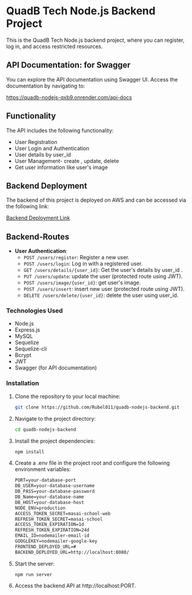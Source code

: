 # QuadB Tech Node.js Backend Project

This is the QuadB Tech Node.js backend project, where you can register, log in, and access restricted resources.

## API Documentation: for Swagger

You can explore the API documentation using Swagger UI. Access the documentation by navigating to:

   https://quadb-nodejs-qxb9.onrender.com/api-docs

## Functionality

The API includes the following functionality:
- User Registration
- User Login and Authentication
- User details by user_id
- User Management- create , update, delete
- Get user information like user's image

## Backend Deployment

The backend of this project is deployed on AWS and can be accessed via the following link: 

[Backend Deployment Link](https://quadb-nodejs-qxb9.onrender.com/)


## Backend-Routes
- **User Authentication**:
  - `POST /users/register`: Register a new user.
  - `POST /users/login`: Log in with a registered user.
  - `GET /users/details/{user_id}`: Get the user's details by user_id .
  - `PUT /users/update`: update the user (protected route using JWT).
  - `POST /users/image/{user_id}`: get user's image.
  - `POST /users/insert`: insert new user (protected route using JWT).
  - `DELETE /users/delete/{user_id}`: delete the user using user_id.

### Technologies Used

- Node.js 
- Express.js
- MySQL
- Sequelize
- Sequelize-cli
- Bcrypt
- JWT
- Swagger (for API documentation)

### Installation

1. Clone the repository to your local machine:

   ```bash
   git clone https://github.com/Rubel011/quadb-nodejs-backend.git

2. Navigate to the project directory:
    ```bash
    cd quadb-nodejs-backend
3. Install the project dependencies:
    ```bash
    npm install 

4. Create a .env file in the project root and configure the following environment variables:
    ```markdown
    PORT=your-database-port
    DB_USER=your-database-username
    DB_PASS=your-database-password
    DB_Name=your-database-name
    DB_HOST=your-database-host
    NODE_ENV=production
    ACCESS_TOKEN_SECRET=masai-school-web
    REFRESH_TOKEN_SECRET=masai-school
    ACCESS_TOKEN_EXPIRATION=1d
    REFRESH_TOKEN_EXPIRATION=24d
    EMAIL_ID=nodemailer-email-id
    GOOGLEKEY=nodemailer-google-key
    FRONTEND_DEPLOYED_URL=#
    BACKEND_DEPLOYED_URL=http://localhost:8080/

4. Start the server:
    ```
    npm run server
    ```

5. Access the backend API at http://localhost:PORT.
